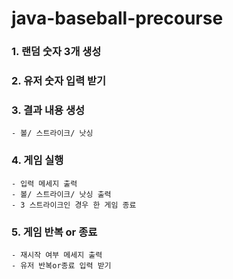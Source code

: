 # java-baseball-precourse
### 1. 랜덤 숫자 3개 생성
### 2. 유저 숫자 입력 받기
### 3. 결과 내용 생성
    - 볼/ 스트라이크/ 낫싱
### 4. 게임 실행
    - 입력 메세지 출력
    - 볼/ 스트라이크/ 낫싱 출력
    - 3 스트라이크인 경우 한 게임 종료
### 5. 게임 반복 or 종료
    - 재시작 여부 메세지 출력
    - 유저 반복or종료 입력 받기